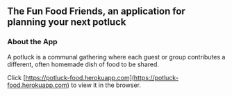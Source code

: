 
## The Fun Food Friends, an application for planning your next potluck

### About the App

A potluck is a communal gathering where each guest or group contributes a different, often homemade dish of food to be shared.

Click [https://potluck-food.herokuapp.com](https://potluck-food.herokuapp.com) to view it in the browser.

